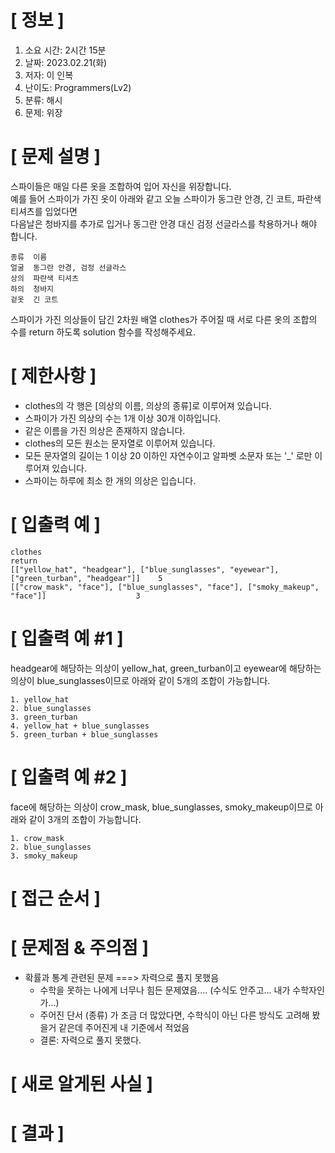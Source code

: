 # **[ 정보 ]**
1. 소요 시간: 2시간 15분
2. 날짜: 2023.02.21(화)
3. 저자: 이 인복
4. 난이도: Programmers(Lv2)
5. 분류: 해시   
6. 문제: 위장

# **[ 문제 설명 ]**
스파이들은 매일 다른 옷을 조합하여 입어 자신을 위장합니다.   
예를 들어 스파이가 가진 옷이 아래와 같고 오늘 스파이가 동그란 안경, 긴 코트, 파란색 티셔츠를 입었다면  
다음날은 청바지를 추가로 입거나 동그란 안경 대신 검정 선글라스를 착용하거나 해야 합니다.

    종류	이름
    얼굴	동그란 안경, 검정 선글라스
    상의	파란색 티셔츠
    하의	청바지
    겉옷	긴 코트

스파이가 가진 의상들이 담긴 2차원 배열 clothes가 주어질 때 서로 다른 옷의 조합의 수를 return 하도록 solution 함수를 작성해주세요.

# **[ 제한사항 ]**
- clothes의 각 행은 [의상의 이름, 의상의 종류]로 이루어져 있습니다.
- 스파이가 가진 의상의 수는 1개 이상 30개 이하입니다.
- 같은 이름을 가진 의상은 존재하지 않습니다.
- clothes의 모든 원소는 문자열로 이루어져 있습니다.
- 모든 문자열의 길이는 1 이상 20 이하인 자연수이고 알파벳 소문자 또는 '_' 로만 이루어져 있습니다.
- 스파이는 하루에 최소 한 개의 의상은 입습니다.

# **[ 입출력 예 ]**
    clothes	                                                                                        return
    [["yellow_hat", "headgear"], ["blue_sunglasses", "eyewear"], ["green_turban", "headgear"]]	  5
    [["crow_mask", "face"], ["blue_sunglasses", "face"], ["smoky_makeup", "face"]]	                  3

# **[ 입출력 예 #1 ]**
headgear에 해당하는 의상이 yellow_hat, green_turban이고 eyewear에 해당하는  
의상이 blue_sunglasses이므로 아래와 같이 5개의 조합이 가능합니다.

    1. yellow_hat
    2. blue_sunglasses
    3. green_turban
    4. yellow_hat + blue_sunglasses
    5. green_turban + blue_sunglasses

# **[ 입출력 예 #2 ]**
face에 해당하는 의상이 crow_mask, blue_sunglasses, smoky_makeup이므로 아래와 같이 3개의 조합이 가능합니다.

    1. crow_mask
    2. blue_sunglasses
    3. smoky_makeup

# **[ 접근 순서 ]**

# **[ 문제점 & 주의점 ]**
- 확률과 통계 관련된 문제 ===> 자력으로 풀지 못했음
    - 수학을 못하는 나에게 너무나 힘든 문제였음.... (수식도 안주고... 내가 수학자인가...)
    - 주어진 단서 (종류) 가 조금 더 많았다면, 수학식이 아닌 다른 방식도 고려해 봤을거 같은데 주어진게 내 기준에서 적었음
    - 결론: 자력으로 풀지 못했다.

# **[ 새로 알게된 사실 ]**

# **[ 결과 ]**
